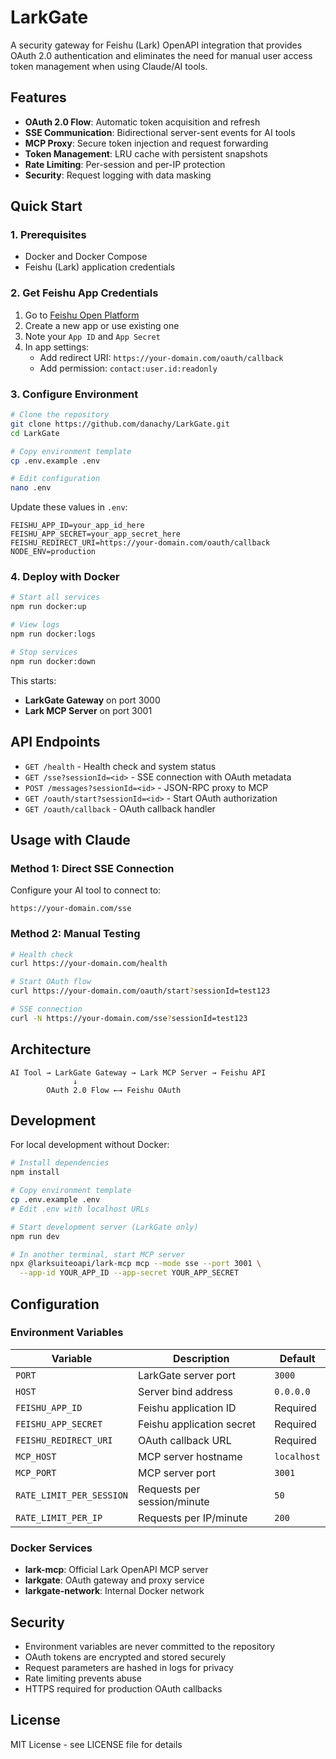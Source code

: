 # LarkGate

A security gateway for Feishu (Lark) OpenAPI integration that provides OAuth 2.0 authentication and eliminates the need for manual user access token management when using Claude/AI tools.

## Features

- **OAuth 2.0 Flow**: Automatic token acquisition and refresh
- **SSE Communication**: Bidirectional server-sent events for AI tools
- **MCP Proxy**: Secure token injection and request forwarding
- **Token Management**: LRU cache with persistent snapshots
- **Rate Limiting**: Per-session and per-IP protection
- **Security**: Request logging with data masking

## Quick Start

### 1. Prerequisites

- Docker and Docker Compose
- Feishu (Lark) application credentials

### 2. Get Feishu App Credentials

1. Go to [Feishu Open Platform](https://open.feishu.cn/app)
2. Create a new app or use existing one
3. Note your `App ID` and `App Secret`
4. In app settings:
   - Add redirect URI: `https://your-domain.com/oauth/callback`
   - Add permission: `contact:user.id:readonly`

### 3. Configure Environment

```bash
# Clone the repository
git clone https://github.com/danachy/LarkGate.git
cd LarkGate

# Copy environment template
cp .env.example .env

# Edit configuration
nano .env
```

Update these values in `.env`:
```env
FEISHU_APP_ID=your_app_id_here
FEISHU_APP_SECRET=your_app_secret_here
FEISHU_REDIRECT_URI=https://your-domain.com/oauth/callback
NODE_ENV=production
```

### 4. Deploy with Docker

```bash
# Start all services
npm run docker:up

# View logs
npm run docker:logs

# Stop services
npm run docker:down
```

This starts:
- **LarkGate Gateway** on port 3000
- **Lark MCP Server** on port 3001

## API Endpoints

- `GET /health` - Health check and system status
- `GET /sse?sessionId=<id>` - SSE connection with OAuth metadata
- `POST /messages?sessionId=<id>` - JSON-RPC proxy to MCP
- `GET /oauth/start?sessionId=<id>` - Start OAuth authorization
- `GET /oauth/callback` - OAuth callback handler

## Usage with Claude

### Method 1: Direct SSE Connection
Configure your AI tool to connect to:
```
https://your-domain.com/sse
```

### Method 2: Manual Testing
```bash
# Health check
curl https://your-domain.com/health

# Start OAuth flow
curl https://your-domain.com/oauth/start?sessionId=test123

# SSE connection
curl -N https://your-domain.com/sse?sessionId=test123
```

## Architecture

```
AI Tool → LarkGate Gateway → Lark MCP Server → Feishu API
              ↓
        OAuth 2.0 Flow ←→ Feishu OAuth
```

## Development

For local development without Docker:

```bash
# Install dependencies
npm install

# Copy environment template
cp .env.example .env
# Edit .env with localhost URLs

# Start development server (LarkGate only)
npm run dev

# In another terminal, start MCP server
npx @larksuiteoapi/lark-mcp mcp --mode sse --port 3001 \
  --app-id YOUR_APP_ID --app-secret YOUR_APP_SECRET
```

## Configuration

### Environment Variables

| Variable | Description | Default |
|----------|-------------|---------|
| `PORT` | LarkGate server port | `3000` |
| `HOST` | Server bind address | `0.0.0.0` |
| `FEISHU_APP_ID` | Feishu application ID | Required |
| `FEISHU_APP_SECRET` | Feishu application secret | Required |
| `FEISHU_REDIRECT_URI` | OAuth callback URL | Required |
| `MCP_HOST` | MCP server hostname | `localhost` |
| `MCP_PORT` | MCP server port | `3001` |
| `RATE_LIMIT_PER_SESSION` | Requests per session/minute | `50` |
| `RATE_LIMIT_PER_IP` | Requests per IP/minute | `200` |

### Docker Services

- **lark-mcp**: Official Lark OpenAPI MCP server
- **larkgate**: OAuth gateway and proxy service
- **larkgate-network**: Internal Docker network

## Security

- Environment variables are never committed to the repository
- OAuth tokens are encrypted and stored securely
- Request parameters are hashed in logs for privacy
- Rate limiting prevents abuse
- HTTPS required for production OAuth callbacks

## License

MIT License - see LICENSE file for details